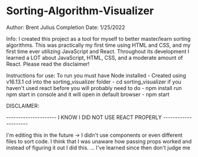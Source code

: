 # Sorting-Algorithm-Visualizer
Author: Brent Julius
Completion Date: 1/25/2022

Info:
I created this project as a tool for myself to better master/learn sorting algorithms.
This was practically my first time using HTML and CSS, and my first time ever utilizing
JavaScript and React. Throughout its development I learned a LOT about JavaScript, HTML,
CSS, and a moderate amount of React. Please read the disclaimer!

Instructions for use:
To run you must have Node installed - Created using v16.13.1
cd into the sorting_visualizer folder - cd sorting_visualizer
if you haven't used react before you will probably need to do - npm install
run npm start in console and it will open in default browser - npm start

DISCLAIMER:

--------------------- I KNOW I DID NOT USE REACT PROPERLY ---------------------

I'm editing this in the future -> I didn't use components or even different files to sort code.
I think that I was unaware how passing props worked and instead of figuring it out I did this.
... I've learned since then don't judge me
